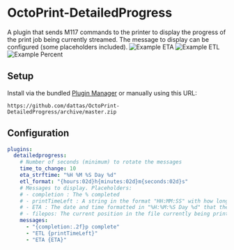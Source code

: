 # OctoPrint-DetailedProgress

A plugin that sends M117 commands to the printer to display the progress of the print job being currently streamed. The message to display can be configured (some placeholders included).
![Example ETA](https://i.imgur.com/ocBp152.jpg)
![Example ETL](https://i.imgur.com/oJiMm2p.jpg)
![Example Percent](https://i.imgur.com/McaCNsx.jpg)

## Setup

Install via the bundled [Plugin Manager](https://github.com/foosel/OctoPrint/wiki/Plugin:-Plugin-Manager)
or manually using this URL:

    https://github.com/dattas/OctoPrint-DetailedProgress/archive/master.zip

## Configuration

``` yaml
plugins:
  detailedprogress:
    # Number of seconds (minimum) to rotate the messages
    time_to_change: 10
    eta_strftime: "%H %M %S Day %d"
    etl_format: "{hours:02d}h{minutes:02d}m{seconds:02d}s"
    # Messages to display. Placeholders:
    # - completion : The % completed
    # - printTimeLeft : A string in the format "HH:MM:SS" with how long the print still has left
    # - ETA : The date and time formatted in "%H:%M:%S Day %d" that the print is estimated to be completed
    # - filepos: The current position in the file currently being printed
    messages:
      - "{completion:.2f}p complete"
      - "ETL {printTimeLeft}"
      - "ETA {ETA}"
```
